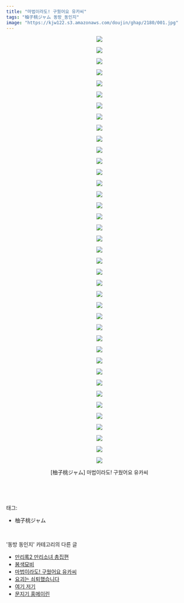 ```yaml
---
title: "마법이라도! 구웠어요 유카씨"
tags: "柚子桃ジャム 동방_동인지"
image: "https://kjw122.s3.amazonaws.com/doujin/ghap/2180/001.jpg"
---
```

<div class="article">
<p style="text-align: center; clear: none; float: none;"><img src="{{ site.imgserver5 }}/ghap/2180/001.jpg"/></p>
<p style="text-align: center; clear: none; float: none;"><img src="{{ site.imgserver5 }}/ghap/2180/002.jpg"/></p>
<p style="text-align: center; clear: none; float: none;"><img src="{{ site.imgserver5 }}/ghap/2180/003.jpg"/></p>
<p style="text-align: center; clear: none; float: none;"><img src="{{ site.imgserver5 }}/ghap/2180/004.jpg"/></p>
<p style="text-align: center; clear: none; float: none;"><img src="{{ site.imgserver5 }}/ghap/2180/005.jpg"/></p>
<p style="text-align: center; clear: none; float: none;"><img src="{{ site.imgserver5 }}/ghap/2180/006.jpg"/></p>
<p style="text-align: center; clear: none; float: none;"><img src="{{ site.imgserver5 }}/ghap/2180/007.jpg"/></p>
<p style="text-align: center; clear: none; float: none;"><img src="{{ site.imgserver5 }}/ghap/2180/008.jpg"/></p>
<p style="text-align: center; clear: none; float: none;"><img src="{{ site.imgserver5 }}/ghap/2180/009.jpg"/></p>
<p style="text-align: center; clear: none; float: none;"><img src="{{ site.imgserver5 }}/ghap/2180/010.jpg"/></p>
<p style="text-align: center; clear: none; float: none;"><img src="{{ site.imgserver5 }}/ghap/2180/011.jpg"/></p>
<p style="text-align: center; clear: none; float: none;"><img src="{{ site.imgserver5 }}/ghap/2180/012.jpg"/></p>
<p style="text-align: center; clear: none; float: none;"><img src="{{ site.imgserver5 }}/ghap/2180/013.jpg"/></p>
<p style="text-align: center; clear: none; float: none;"><img src="{{ site.imgserver5 }}/ghap/2180/014.jpg"/></p>
<p style="text-align: center; clear: none; float: none;"><img src="{{ site.imgserver5 }}/ghap/2180/015.jpg"/></p>
<p style="text-align: center; clear: none; float: none;"><img src="{{ site.imgserver5 }}/ghap/2180/016.jpg"/></p>
<p style="text-align: center; clear: none; float: none;"><img src="{{ site.imgserver5 }}/ghap/2180/017.jpg"/></p>
<p style="text-align: center; clear: none; float: none;"><img src="{{ site.imgserver5 }}/ghap/2180/018.jpg"/></p>
<p style="text-align: center; clear: none; float: none;"><img src="{{ site.imgserver5 }}/ghap/2180/019.jpg"/></p>
<p style="text-align: center; clear: none; float: none;"><img src="{{ site.imgserver5 }}/ghap/2180/020.jpg"/></p>
<p style="text-align: center; clear: none; float: none;"><img src="{{ site.imgserver5 }}/ghap/2180/021.jpg"/></p>
<p style="text-align: center; clear: none; float: none;"><img src="{{ site.imgserver5 }}/ghap/2180/022.jpg"/></p>
<p style="text-align: center; clear: none; float: none;"><img src="{{ site.imgserver5 }}/ghap/2180/023.jpg"/></p>
<p style="text-align: center; clear: none; float: none;"><img src="{{ site.imgserver5 }}/ghap/2180/024.jpg"/></p>
<p style="text-align: center; clear: none; float: none;"><img src="{{ site.imgserver5 }}/ghap/2180/025.jpg"/></p>
<p style="text-align: center; clear: none; float: none;"><img src="{{ site.imgserver5 }}/ghap/2180/026.jpg"/></p>
<p style="text-align: center; clear: none; float: none;"><img src="{{ site.imgserver5 }}/ghap/2180/027.jpg"/></p>
<p style="text-align: center; clear: none; float: none;"><img src="{{ site.imgserver5 }}/ghap/2180/028.jpg"/></p>
<p style="text-align: center; clear: none; float: none;"><img src="{{ site.imgserver5 }}/ghap/2180/029.jpg"/></p>
<p style="text-align: center; clear: none; float: none;"><img src="{{ site.imgserver5 }}/ghap/2180/030.jpg"/></p>
<p style="text-align: center; clear: none; float: none;"><img src="{{ site.imgserver5 }}/ghap/2180/031.jpg"/></p>
<p style="text-align: center; clear: none; float: none;"><img src="{{ site.imgserver5 }}/ghap/2180/032.jpg"/></p>
<p style="text-align: center; clear: none; float: none;"><img src="{{ site.imgserver5 }}/ghap/2180/033.jpg"/></p>
<p style="text-align: center; clear: none; float: none;"><img src="{{ site.imgserver5 }}/ghap/2180/034.jpg"/></p>
<p style="text-align: center; clear: none; float: none;"><img src="{{ site.imgserver5 }}/ghap/2180/035.jpg"/></p>
<p style="text-align: center; clear: none; float: none;"><img src="{{ site.imgserver5 }}/ghap/2180/036.jpg"/></p>
<p style="text-align: center; clear: none; float: none;"><img src="{{ site.imgserver5 }}/ghap/2180/037.jpg"/></p>
<p style="text-align: center; clear: none; float: none;"><img src="{{ site.imgserver5 }}/ghap/2180/038.jpg"/></p>
<p style="text-align: center; clear: none; float: none;"><img src="{{ site.imgserver5 }}/ghap/2180/039.jpg"/></p>
<p style="text-align: center; clear: none; float: none;">[柚子桃ジャム] 마법이라도! 구웠어요 유카씨</p>
<p><br/></p>
</div><br/>
<div class="tagTrail">
<p>태그: </p>
<ul>
<li>柚子桃ジャム</li>
</ul>
</div><br/>
<div class="another">
<p>'동방 동인지' 카테고리의 다른 글</p>
<ul>
<li><a href="/ghap_2184">만리록2  만리소녀 총집편</a></li>
<li><a href="/ghap_2181">봄색묘비</a></li>
<li><a href="/ghap_2180">마법이라도! 구웠어요 유카씨</a></li>
<li><a href="/ghap_2179">요괴는 쇠퇴했습니다</a></li>
<li><a href="/ghap_2178">여기 저기</a></li>
<li><a href="/ghap_2177">문지기 홍메이린</a></li>
</ul>
</div><br/>
<div class="cb_module cb_fluid">
<div class="cb_wrt cb_profile">
</div><!-- commentList close -->
</div><br/>
